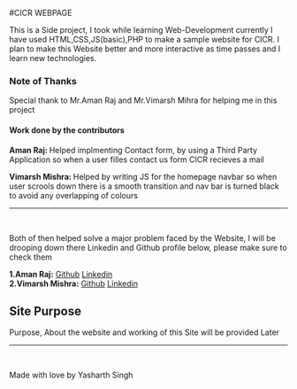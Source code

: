 #CICR WEBPAGE

This is a Side project, I took while learning Web-Development currently I have used HTML,CSS,JS(basic),PHP to make a sample website for CICR. I plan to make this Website better and more interactive as time passes and I learn new technologies.
    

<h3>Note of Thanks</h3>
<p>Special thank to Mr.Aman Raj and Mr.Vimarsh Mihra for helping me in this project</p>

<h4>Work done by the contributors</h4>
<p><b>Aman Raj: </b> Helped implmenting Contact form, by using a Third Party Application so when a user filles contact us form CICR recieves a mail</p>

<p><b>Vimarsh Mishra: </b>Helped by writing JS for the homepage navbar so when user scrools down there is a smooth transition and nav bar is turned black to avoid any overlapping of colours </p>

-------------------------------------------------------------
<br>
<p>Both of then helped solve a major problem faced by the Website, I will be drooping down there Linkedin and Github profile below, please make sure to check them</p>


<b>1.Aman Raj:</b> <a href="https://github.com/amancodes8">  Github</a> <a href="https://www.linkedin.com/in/aman-raj-1a318128a/"> Linkedin</a>
<br>
<b>2.Vimarsh Mishra:</b> <a href="#">  Github</a> <a href="#"> Linkedin</a>


<h2>Site Purpose </h2>
<p>Purpose, About the website and working of this Site will be provided Later</p>

<hr>
<br>
<p>Made with love by Yasharth Singh</p>
